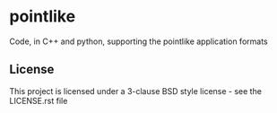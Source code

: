 # pointlike
Code, in C++ and python, supporting the pointlike application formats

## License
This project is licensed under a 3-clause BSD style license - see the LICENSE.rst file
